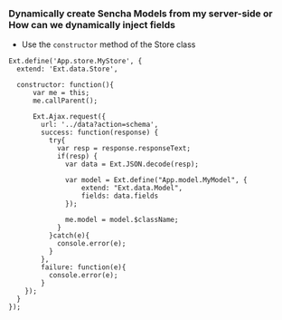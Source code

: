 ### Dynamically create Sencha Models from my server-side or How can we dynamically inject fields

* Use the ``` constructor ``` method of the Store class

```
Ext.define('App.store.MyStore', {
  extend: 'Ext.data.Store',
  
  constructor: function(){
      var me = this;
      me.callParent();

      Ext.Ajax.request({
        url: '../data?action=schema',
        success: function(response) {
          try{
            var resp = response.responseText;
            if(resp) {
              var data = Ext.JSON.decode(resp);

              var model = Ext.define("App.model.MyModel", {
                  extend: "Ext.data.Model",
                  fields: data.fields
              });

              me.model = model.$className;
            }
          }catch(e){
            console.error(e);
          }
        },
        failure: function(e){
          console.error(e);
        }
    });
  }
});
```
